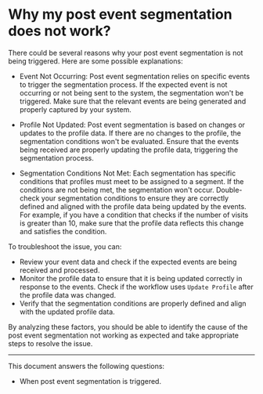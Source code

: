 # Why my post event segmentation does not work?

There could be several reasons why your post event segmentation is not being triggered. Here are some possible
explanations:

* Event Not Occurring: Post event segmentation relies on specific events to trigger the segmentation process. If the
  expected event is not occurring or not being sent to the system, the segmentation won't be triggered. Make sure that
  the relevant events are being generated and properly captured by your system.

* Profile Not Updated: Post event segmentation is based on changes or updates to the profile data. If there are no
  changes to the profile, the segmentation conditions won't be evaluated. Ensure that the events being received are
  properly updating the profile data, triggering the segmentation process.

* Segmentation Conditions Not Met: Each segmentation has specific conditions that profiles must meet to be assigned to a
  segment. If the conditions are not being met, the segmentation won't occur. Double-check your segmentation conditions
  to ensure they are correctly defined and aligned with the profile data being updated by the events. For example, if
  you have a condition that checks if the number of visits is greater than 10, make sure that the profile data reflects
  this change and satisfies the condition.

To troubleshoot the issue, you can:

- Review your event data and check if the expected events are being received and processed.
- Monitor the profile data to ensure that it is being updated correctly in response to the events. Check if the workflow
  uses `Update Profile` after the profile data was changed.
- Verify that the segmentation conditions are properly defined and align with the updated profile data.

By analyzing these factors, you should be able to identify the cause of the post event segmentation not working as
expected and take appropriate steps to resolve the issue.

---
This document answers the following questions:

- When post event segmentation is triggered.

